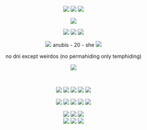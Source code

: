 <p align="center">
  
<img src="https://github.com/user-attachments/assets/36ecad6e-7ccb-4d24-8021-258c41956a40">
<img src="https://komarev.com/ghpvc/?username=tamagotchiplus&color=blue"> 
<img src="https://github.com/user-attachments/assets/36ecad6e-7ccb-4d24-8021-258c41956a40">

</p>

<p align="center">
  <img src="https://github.com/user-attachments/assets/a6871de8-0c04-4d5f-9b3a-a7547fc17893" />
</p>
<p align="center">
 <img src="https://github.com/user-attachments/assets/1140c365-32fb-4b6e-b75c-5ec2c7049dcb" /> <img src="https://github.com/user-attachments/assets/f1e5d9d7-1be2-4841-a564-b2b3b87cba4d" /> <img src="https://github.com/user-attachments/assets/1140c365-32fb-4b6e-b75c-5ec2c7049dcb" />

</p>

<p align="center">
<img src="https://github.com/user-attachments/assets/5118e502-06b1-44e2-b34f-6113d39c8f91" /> anubis - 20 - she <img src="https://github.com/user-attachments/assets/5118e502-06b1-44e2-b34f-6113d39c8f91" />
  <br>
<p align="center">
    no dni except weirdos (no permahiding only temphiding)
</p>

<p align="center">
  <img src="https://github.com/user-attachments/assets/a6871de8-0c04-4d5f-9b3a-a7547fc17893" />
</p>
<br>
<p align="center">
  <img src="https://github.com/user-attachments/assets/a42d6065-a4f0-4c26-b102-6fc8fa16618a" />
  <img src="https://github.com/user-attachments/assets/db3cee0a-0665-43b3-a16f-6515a331e6ac" />
   <img src="https://github.com/user-attachments/assets/5b26f8ab-d8f9-4975-8c95-dcef453d601e" />
    <img src="https://github.com/user-attachments/assets/9b061db0-7bde-4be6-9c67-0c47ba233c5e" />
    <img src="https://github.com/user-attachments/assets/9a504cd4-e8f3-472a-9c12-29190eff99ec" />
</p>
<p align="center">
 <img src="https://github.com/user-attachments/assets/c06f2278-ce5c-413d-9b42-24980821f594" />
 <img src="https://github.com/user-attachments/assets/9d267bde-e638-456f-9404-cf8d741532e8" />
 <img src="https://github.com/user-attachments/assets/5fc5fd0b-56c1-47c6-8984-7b8098959d59" />
<img src="https://github.com/user-attachments/assets/0d9cbe97-c37a-425c-bff7-4a5e457cd799" />
 <img src="https://github.com/user-attachments/assets/8fa4fc3d-e515-4286-94c8-6017d040440d" />
</p>
<p align="center">
  <img src="https://github.com/user-attachments/assets/c67137f9-f4cb-4576-bdf3-a1a752b0d3c1" />
  <img src="https://github.com/user-attachments/assets/f97889f2-f08b-4c6a-acbb-6a9028b73f4b" />
   <img src="https://64.media.tumblr.com/1ba8acadf93bdf3b77ca962a5b808918/5052f1357060d997-bd/s250x400/1a601e84d5b9382935fa0032902973b74aeb704c.gif" />
  <br>
    <img src="https://64.media.tumblr.com/6006f38c350749b9b732f299c7acd4ac/5f6129c6ead3a54f-a7/s250x400/f0cb783108aba3b68178313ca5d77b1f2e25a471.gif" />
    <img src="https://64.media.tumblr.com/eb5584bfd88bda5e80da7a7ec814eca1/8657239874b12d70-e3/s250x400/28f25bf1ccbe90b0d184d611a5c1dc91a7688a85.gif" />
     <img src="https://64.media.tumblr.com/5d37cd9ef1a3d0136ba9fbabb8e7179c/b3d36f0d2c457507-aa/s250x400/d542f7f575b23af96beaa40bd7d6c55d5a9f571e.gif" />
</p>
